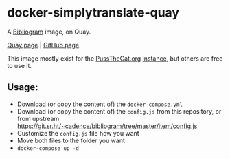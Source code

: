 # docker-simplytranslate-quay

A [Bibliogram](https://sr.ht/~cadence/bibliogram/) image, on Quay.

[Quay page](https://quay.io/repository/pussthecatorg/bibliogram) | [GitHub page](https://github.com/PussTheCat-org/docker-bibliogram-quay)

This image mostly exist for the [PussTheCat.org](https://pussthecat.org/) [instance](https://bibliogram.pussthecat.org/), but others are free to use it.

## Usage:

- Download (or copy the content of) the `docker-compose.yml` 
- Download (or copy the content of) the `config.js` from this repository, or from upstream: https://git.sr.ht/~cadence/bibliogram/tree/master/item/config.js
- Customize the `config.js` file how you want
- Move both files to the folder you want
- `docker-compose up -d`
